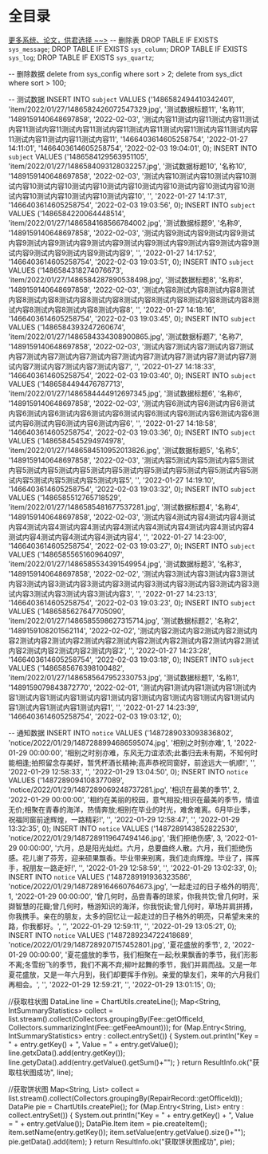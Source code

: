 # 全目录

[更多系统、论文，供君选择 ~~>](https://www.bitwise.net.cn)
-- 删除表
DROP TABLE IF EXISTS `sys_message`;
DROP TABLE IF EXISTS `sys_column`;
DROP TABLE IF EXISTS `sys_log`;
DROP TABLE IF EXISTS `sys_quartz`;

-- 删除数据
delete from sys_config where sort > 2;
delete from sys_dict where sort > 100;

-- 测试数据
INSERT INTO `subject` VALUES ('1486582494410342401', 'item/2022/01/27/1486582426072547329.jpg', '测试数据标题11', '名称11', '1489159140648697858', '2022-02-03', '测试内容11测试内容11测试内容11测试内容11测试内容11测试内容11测试内容11测试内容11测试内容11测试内容11测试内容11测试内容11测试内容11测试内容11', '1466403614605258754', '2022-01-27 14:11:01', '1466403614605258754', '2022-02-03 19:04:01', 0);
INSERT INTO `subject` VALUES ('1486584129563951105', 'item/2022/01/27/1486584093128032257.jpg', '测试数据标题10', '名称10', '1489159140648697858', '2022-02-03', '测试内容10测试内容10测试内容10测试内容10测试内容10测试内容10测试内容10测试内容10测试内容10测试内容10测试内容10测试内容10测试内容10测试内容10', '', '2022-01-27 14:17:31', '1466403614605258754', '2022-02-03 19:03:56', 0);
INSERT INTO `subject` VALUES ('1486584220064448514', 'item/2022/01/27/1486584168566784002.jpg', '测试数据标题9', '名称9', '1489159140648697858', '2022-02-03', '测试内容9测试内容9测试内容9测试内容9测试内容9测试内容9测试内容9测试内容9测试内容9测试内容9测试内容9测试内容9测试内容9测试内容9测试内容9', '', '2022-01-27 14:17:52', '1466403614605258754', '2022-02-03 19:03:51', 0);
INSERT INTO `subject` VALUES ('1486584318274076673', 'item/2022/01/27/1486584287890538498.jpg', '测试数据标题8', '名称8', '1489159140648697858', '2022-02-03', '测试内容8测试内容8测试内容8测试内容8测试内容8测试内容8测试内容8测试内容8测试内容8测试内容8测试内容8测试内容8测试内容8测试内容8测试内容8', '', '2022-01-27 14:18:16', '1466403614605258754', '2022-02-03 19:03:45', 0);
INSERT INTO `subject` VALUES ('1486584393247260674', 'item/2022/01/27/1486584334308900865.jpg', '测试数据标题7', '名称7', '1489159140648697858', '2022-02-03', '测试内容7测试内容7测试内容7测试内容7测试内容7测试内容7测试内容7测试内容7测试内容7测试内容7测试内容7测试内容7测试内容7测试内容7测试内容7', '', '2022-01-27 14:18:33', '1466403614605258754', '2022-02-03 19:03:40', 0);
INSERT INTO `subject` VALUES ('1486584494476787713', 'item/2022/01/27/1486584444912697345.jpg', '测试数据标题6', '名称6', '1489159140648697858', '2022-02-03', '测试内容6测试内容6测试内容6测试内容6测试内容6测试内容6测试内容6测试内容6测试内容6测试内容6测试内容6测试内容6测试内容6测试内容6测试内容6', '', '2022-01-27 14:18:58', '1466403614605258754', '2022-02-03 19:03:36', 0);
INSERT INTO `subject` VALUES ('1486584545294974978', 'item/2022/01/27/1486584510952013826.jpg', '测试数据标题5', '名称5', '1489159140648697858', '2022-02-03', '测试内容5测试内容5测试内容5测试内容5测试内容5测试内容5测试内容5测试内容5测试内容5测试内容5测试内容5测试内容5测试内容5测试内容5测试内容5', '', '2022-01-27 14:19:10', '1466403614605258754', '2022-02-03 19:03:32', 0);
INSERT INTO `subject` VALUES ('1486585512765718529', 'item/2022/01/27/1486585481677537281.jpg', '测试数据标题4', '名称4', '1489159140648697858', '2022-02-03', '测试内容4测试内容4测试内容4测试内容4测试内容4测试内容4测试内容4测试内容4测试内容4测试内容4测试内容4测试内容4测试内容4测试内容4测试内容4', '', '2022-01-27 14:23:00', '1466403614605258754', '2022-02-03 19:03:27', 0);
INSERT INTO `subject` VALUES ('1486585565160964097', 'item/2022/01/27/1486585534391549954.jpg', '测试数据标题3', '名称3', '1489159140648697858', '2022-02-02', '测试内容3测试内容3测试内容3测试内容3测试内容3测试内容3测试内容3测试内容3测试内容3测试内容3测试内容3测试内容3测试内容3测试内容3测试内容3', '', '2022-01-27 14:23:13', '1466403614605258754', '2022-02-03 19:03:23', 0);
INSERT INTO `subject` VALUES ('1486585627647705090', 'item/2022/01/27/1486585598627315714.jpg', '测试数据标题2', '名称2', '1489159108201562114', '2022-02-02', '测试内容2测试内容2测试内容2测试内容2测试内容2测试内容2测试内容2测试内容2测试内容2测试内容2测试内容2测试内容2测试内容2测试内容2测试内容2', '', '2022-01-27 14:23:28', '1466403614605258754', '2022-02-03 19:03:18', 0);
INSERT INTO `subject` VALUES ('1486585676398100482', 'item/2022/01/27/1486585647952330753.jpg', '测试数据标题1', '名称1', '1489159079843872770', '2022-02-01', '测试内容1测试内容1测试内容1测试内容1测试内容1测试内容1测试内容1测试内容1测试内容1测试内容1测试内容1测试内容1测试内容1测试内容1测试内容1', '', '2022-01-27 14:23:39', '1466403614605258754', '2022-02-03 19:03:12', 0);

-- 通知数据
INSERT INTO `notice` VALUES ('1487289033093836802', 'notice/2022/01/29/1487288994686595074.jpg', '相别之时别亦难', 1, '2022-01-29 00:00:00', '相别之时别亦难，东风无力谊浓浓;此番归去未有期，不知何时能相逢;拍照留念存美好，暂凭杯酒长精神;高声恭祝同窗好，前途远大一帆顺!', '', '2022-01-29 12:58:33', '', '2022-01-29 13:04:50', 0);
INSERT INTO `notice` VALUES ('1487289094108377089', 'notice/2022/01/29/1487289069248737281.jpg', '相识在最美的季节', 2, '2022-01-29 00:00:00', '相约在美丽的校园，意气相投;相识在最美的季节，情谊无价;相聚在青春的海洋，热情奔放;相别在毕业的时光，难舍难离。6月毕业季，祝福同窗前途辉煌，一路精彩!', '', '2022-01-29 12:58:47', '', '2022-01-29 13:32:35', 0);
INSERT INTO `notice` VALUES ('1487289143852822530', 'notice/2022/01/29/1487289119647494146.jpg', '我们拒绝伤感', 3, '2022-01-29 00:00:00', '六月，总是阳光灿烂。六月，总要曲终人散。六月，我们拒绝伤感。花儿谢了芬芳，迎来硕果飘香。毕业带来别离，我们走向辉煌。毕业了，挥挥手，祝朋友一路走好!', '', '2022-01-29 12:58:59', '', '2022-01-29 13:02:33', 0);
INSERT INTO `notice` VALUES ('1487289191936323586', 'notice/2022/01/29/1487289164660764673.jpg', '一起走过的日子格外的明亮', 1, '2022-01-29 00:00:00', '曾几何时，品尝青春的琼浆，你我共饮;曾几何时，采撷智慧的花瓣;曾几何时，畅游知识的海洋，你我悦读;曾几何时，草场并肩拼搏，你我携手。亲在的朋友，太多的回忆让一起走过的日子格外的明亮，只希望未来的路，你我都好。', '', '2022-01-29 12:59:11', '', '2022-01-29 13:05:21', 0);
INSERT INTO `notice` VALUES ('1487289234722418689', 'notice/2022/01/29/1487289207157452801.jpg', '夏花盛放的季节', 2, '2022-01-29 00:00:00', '夏花盛放的季节，我们相聚在一起;秋果飘香的季节，我们形影不离;冬雪纷飞的季节，我们不离不弃;柳叶起舞的季节，我们并肩而战。又是一年夏花盛放，又是一年六月到，我们却要挥手作别。亲爱的挚友们，来年的六月我们再相会。', '', '2022-01-29 12:59:21', '', '2022-01-29 13:01:15', 0);

//获取柱状图
DataLine line = ChartUtils.createLine();
Map<String, IntSummaryStatistics> collect = list.stream().collect(Collectors.groupingBy(Fee::getOfficeId, Collectors.summarizingInt(Fee::getFeeAmount)));
for (Map.Entry<String, IntSummaryStatistics> entry : collect.entrySet()) {
    System.out.println("Key = " + entry.getKey() + ", Value = " + entry.getValue());
    line.getxData().add(entry.getKey());
    line.getyData().add(entry.getValue().getSum()+"");
}
return ResultInfo.ok("获取柱状图成功", line);

//获取饼状图
Map<String, List<RepairRecord>> collect = list.stream().collect(Collectors.groupingBy(RepairRecord::getOfficeId));
DataPie pie = ChartUtils.createPie();
for (Map.Entry<String, List<RepairRecord>> entry : collect.entrySet()) {
    System.out.println("Key = " + entry.getKey() + ", Value = " + entry.getValue());
    DataPie.Item item = pie.createItem();
    item.setName(entry.getKey());
    item.setValue(entry.getValue().size()+"");
    pie.getData().add(item);
}
return ResultInfo.ok("获取饼状图成功", pie);